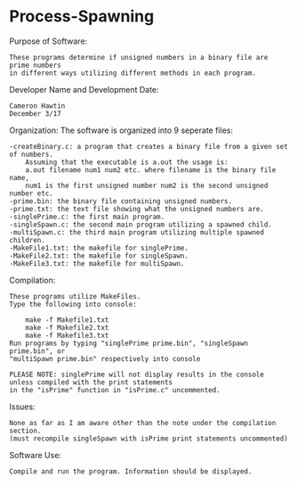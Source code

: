 # Process-Spawning
Purpose of Software:
	
	These programs determine if unsigned numbers in a binary file are prime numbers 
	in different ways utilizing different methods in each program.

Developer Name and Development Date:
	
	Cameron Hawtin
	December 3/17
  
Organization:
	The software is organized into 9 seperate files:
	
	-createBinary.c: a program that creates a binary file from a given set of numbers. 
		Assuming that the executable is a.out the usage is: 
		a.out filename num1 num2 etc. where filename is the binary file name, 
		num1 is the first unsigned number num2 is the second unsigned number etc.
	-prime.bin: the binary file containing unsigned numbers.
	-prime.txt: the text file showing what the unsigned numbers are.
	-singlePrime.c: the first main program.	
	-singleSpawn.c: the second main program utilizing a spawned child.	
	-multiSpawn.c: the third main program utilizing multiple spawned children.	
	-MakeFile1.txt: the makefile for singlePrime.
	-MakeFile2.txt: the makefile for singleSpawn.
	-MakeFile3.txt: the makefile for multiSpawn.


Compilation:

	These programs utilize MakeFiles. 	
	Type the following into console:
		
		make -f Makefile1.txt	
		make -f Makefile2.txt
		make -f Makefile3.txt		
	Run programs by typing "singlePrime prime.bin", "singleSpawn prime.bin", or 
	"multiSpawn prime.bin" respectively into console

	PLEASE NOTE: singlePrime will not display results in the console unless compiled with the print statements
	in the "isPrime" function in "isPrime.c" uncommented.

Issues: 
	
	None as far as I am aware other than the note under the compilation section.
	(must recompile singleSpawn with isPrime print statements uncommented)


Software Use:
	
	Compile and run the program. Information should be displayed. 	


